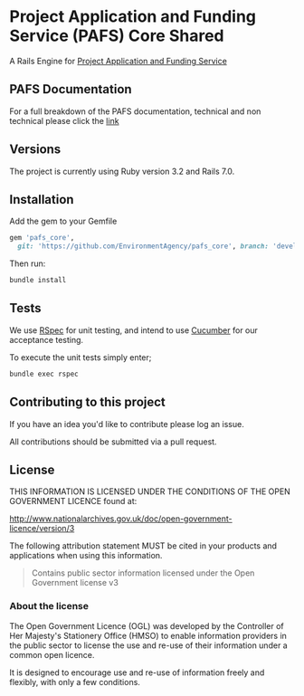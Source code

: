 # Project Application and Funding Service (PAFS) Core Shared


A Rails Engine for [Project Application and Funding Service](https://github.com/DEFRA/pafs-user)

## PAFS Documentation
For a full breakdown of the PAFS documentation, technical and non technical please click the [link](https://aimspd.sharepoint.com/sites/pwa_dev/AIMS%20Project%20Delivery%20Collaboration/_layouts/15/guestaccess.aspx?docid=08fcc88cb3f7c45b48a274bf0ea4132f5&authkey=AWuSgciHOQlICM9DP0JtdRA)

## Versions

The project is currently using Ruby version 3.2 and Rails 7.0.

## Installation

Add the gem to your Gemfile

```ruby
gem 'pafs_core',
  git: 'https://github.com/EnvironmentAgency/pafs_core', branch: 'develop'
```

Then run:

```bash
bundle install
```

## Tests

We use [RSpec](http://rspec.info/) for unit testing, and intend to use [Cucumber](https://github.com/cucumber/cucumber-rails) for our acceptance testing.

To execute the unit tests simply enter;

```bash
bundle exec rspec
```

## Contributing to this project

If you have an idea you'd like to contribute please log an issue.

All contributions should be submitted via a pull request.

## License

THIS INFORMATION IS LICENSED UNDER THE CONDITIONS OF THE OPEN GOVERNMENT LICENCE found at:

http://www.nationalarchives.gov.uk/doc/open-government-licence/version/3

The following attribution statement MUST be cited in your products and applications when using this information.

> Contains public sector information licensed under the Open Government license v3

### About the license

The Open Government Licence (OGL) was developed by the Controller of Her Majesty's Stationery Office (HMSO) to enable information providers in the public sector to license the use and re-use of their information under a common open licence.

It is designed to encourage use and re-use of information freely and flexibly, with only a few conditions.

